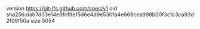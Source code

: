 version https://git-lfs.github.com/spec/v1
oid sha256:dab7d03e14e9fcf9e15d6e4d9e530fa4e669cea998b00f3c1c3ca93d2f09f50a
size 5054
